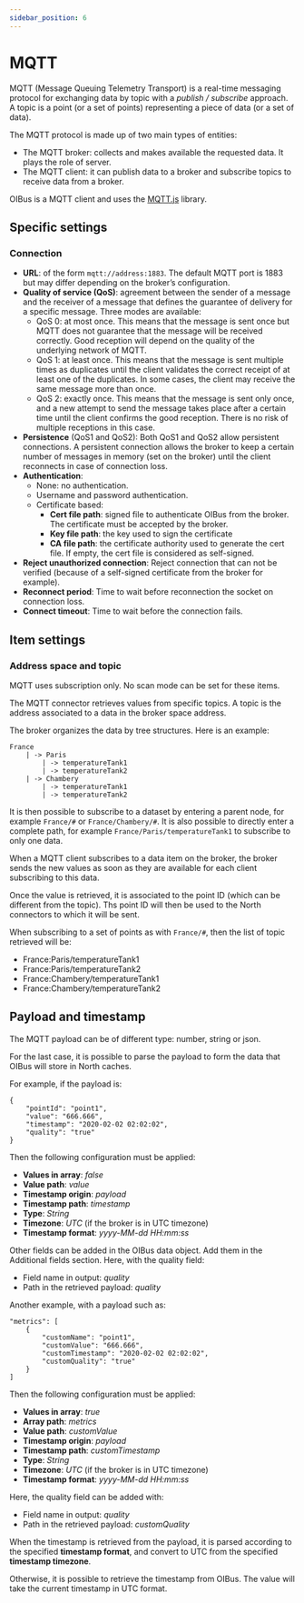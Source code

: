 ```yaml
---
sidebar_position: 6
---
```


# MQTT
MQTT (Message Queuing Telemetry Transport) is a real-time messaging protocol for exchanging data by topic with a 
_publish / subscribe_ approach. A topic is a point (or a set of points) representing a piece of data (or a set of data).

The MQTT protocol is made up of two main types of entities:
- The MQTT broker: collects and makes available the requested data. It plays the role of server.
- The MQTT client: it can publish data to a broker and subscribe topics to receive data from a broker. 
 
OIBus is a MQTT client and uses the [MQTT.js](https://github.com/mqttjs/MQTT.js) library.

## Specific settings
### Connection
- **URL**: of the form `mqtt://address:1883`. The default MQTT port is 1883 but may differ depending on the broker’s 
configuration.
- **Quality of service (QoS)**: agreement between the sender of a message and the receiver of a message that defines the
guarantee of delivery for a specific message. Three modes are available:
  - QoS 0: at most once. This means that the message is sent once but MQTT does not guarantee that the message will be 
received correctly. Good reception will depend on the quality of the underlying network of MQTT.
  - QoS 1: at least once. This means that the message is sent multiple times as duplicates until the client validates 
the correct receipt of at least one of the duplicates. In some cases, the client may receive the same message more than
once.
  - QoS 2: exactly once. This means that the message is sent only once, and a new attempt to send the message takes 
place after a certain time until the client confirms the good reception. There is no risk of multiple receptions in this
case.
- **Persistence** (QoS1 and QoS2): Both QoS1 and QoS2 allow persistent connections. A persistent connection allows the 
broker to keep a certain number of messages in memory (set on the broker) until the client reconnects in case of 
connection loss.
- **Authentication**:
  - None: no authentication.
  - Username and password authentication.
  - Certificate based:
    - **Cert file path**: signed file to authenticate OIBus from the broker. The certificate must be accepted by the broker.
    - **Key file path**: the key used to sign the certificate
    - **CA file path**: the certificate authority used to generate the cert file. If empty, the cert file is considered as
      self-signed.
- **Reject unauthorized connection**: Reject connection that can not be verified (because of a self-signed certificate 
from the broker for example).
- **Reconnect period**: Time to wait before reconnection the socket on connection loss.
- **Connect timeout**: Time to wait before the connection fails.

## Item settings
### Address space and topic
MQTT uses subscription only. No scan mode can be set for these items.

The MQTT connector retrieves values from specific topics. A topic is the address associated to a data in the broker 
space address. 

The broker organizes the data by tree structures. Here is an example:
````
France
    | -> Paris
        | -> temperatureTank1
        | -> temperatureTank2
    | -> Chambery
        | -> temperatureTank1
        | -> temperatureTank2
````
It is then possible to subscribe to a dataset by entering a parent node, for example `France/#` or `France/Chambery/#`. 
It is also possible to directly enter a complete path, for example `France/Paris/temperatureTank1` to subscribe to only 
one data.

When a MQTT client subscribes to a data item on the broker, the broker sends the new values as soon as they are 
available for each client subscribing to this data.

Once the value is retrieved, it is associated to the point ID (which can be different from the topic). Ths point ID
will then be used to the North connectors to which it will be sent.

When subscribing to a set of points as with `France/#`, then the list of topic retrieved will be:
- France:Paris/temperatureTank1
- France:Paris/temperatureTank2
- France:Chambery/temperatureTank1
- France:Chambery/temperatureTank2

## Payload and timestamp
The MQTT payload can be of different type: number, string or json.

For the last case, it is possible to parse the payload to form the data that OIBus will store in North caches.

For example, if the payload is:
````
{
    "pointId": "point1",
    "value": "666.666",
    "timestamp": "2020-02-02 02:02:02",
    "quality": "true"
}
````

Then the following configuration must be applied:
- **Values in array**: _false_
- **Value path**: _value_
- **Timestamp origin**: _payload_
- **Timestamp path**: _timestamp_
- **Type**: _String_
- **Timezone**: _UTC_ (if the broker is in UTC timezone)
- **Timestamp format**: _yyyy-MM-dd HH:mm:ss_

Other fields can be added in the OIBus data object. Add them in the Additional fields section. Here, with the quality field:
- Field name in output: _quality_
- Path in the retrieved payload: _quality_

Another example, with a payload such as:
````
"metrics": [
    {
        "customName": "point1",
        "customValue": "666.666",
        "customTimestamp": "2020-02-02 02:02:02",
        "customQuality": "true"
    }
]
````

Then the following configuration must be applied:
- **Values in array**: _true_
- **Array path**: _metrics_
- **Value path**: _customValue_
- **Timestamp origin**: _payload_
- **Timestamp path**: _customTimestamp_
- **Type**: _String_
- **Timezone**: _UTC_ (if the broker is in UTC timezone)
- **Timestamp format**: _yyyy-MM-dd HH:mm:ss_

Here, the quality field can be added with:
- Field name in output: _quality_
- Path in the retrieved payload: _customQuality_


When the timestamp is retrieved from the payload, it is parsed according to the specified **timestamp format**, and
convert to UTC from the specified **timestamp timezone**.

Otherwise, it is possible to retrieve the timestamp from OIBus. The value will take the current timestamp in UTC format.

